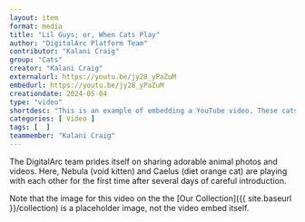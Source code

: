 ```yaml
---
layout: item
format: media
title: "Lil Guys; or, When Cats Play"
author: "DigitalArc Platform Team"
contributor: "Kalani Craig"
group: "Cats"
creator: "Kalani Craig"
externalurl: https://youtu.be/jy28_yPaZuM
embedurl: https://youtu.be/jy28_yPaZuM
creationdate: 2024-05-04
type: "video"
shortdesc: "This is an example of embedding a YouTube video. These cats were too cute not to include here."
categories: [ Video ]
tags: [  ]
teammember: "Kalani Craig"
---
```


The DigitalArc team prides itself on sharing adorable animal photos and videos. Here, Nebula (void kitten) and Caelus (diet orange cat) are playing with each other for the first time after several days of careful introduction.

Note that the image for this video on the the [Our Collection]({{ site.baseurl }}/collection) is a placeholder image, not the video embed itself.